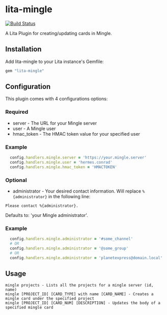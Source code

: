 # lita-mingle

[![Build Status](https://travis-ci.org/visioncritical/lita-mingle.png?branch=master)](https://travis-ci.org/visioncritical/lita-mingle)

A Lita Plugin for creating/updating cards in Mingle.

## Installation

Add lita-mingle to your Lita instance's Gemfile:

```ruby
gem "lita-mingle"
```

## Configuration

This plugin comes with 4 configurations options:

### Required

* server - The URL for your Mingle server
* user - A Mingle user
* hmac_token - The HMAC token value for your specified user

### Example

```ruby
  config.handlers.mingle.server = 'https://your.mingle.server'
  config.handlers.mingle.user = 'hermes.conrad'
  config.handlers.mingle.hmac_token = 'HMACTOKEN'
```

### Optional

* administrator - Your desired contact information. Will replace `%{administrator}` in the following line:

`Please contact %{administrator}.`

Defaults to: 'your Mingle administrator'.

### Example

```ruby
  config.handlers.mingle.administrator = '#some_channel'
  # OR
  config.handlers.mingle.administrator = '@some_group'
  # OR
  config.handlers.mingle.administrator = 'planetexpress@domain.local'
```

## Usage

```
mingle projects - Lists all the projects for a mingle server (id, name)
mingle [PROJECT_ID] [CARD_TYPE] with name [CARD_NAME] - Creates a mingle card under the specified project
mingle [PROJECT_ID] [CARD_NUM] [DESCRIPTION] - Updates the body of a specified mingle card
```
